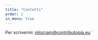 ```yaml
---
title: "Contatti"
order: 2
in_menu: true
---
```

Per scrivermi: [nilocram@contributopia.eu](mailto:nilocram@contributopia.eu)
` 
